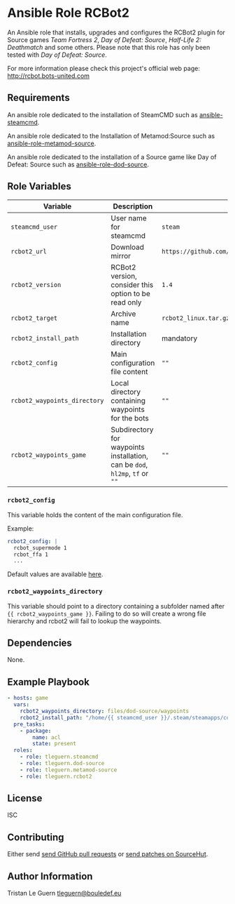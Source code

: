 # Ansible Role RCBot2

An Ansible role that installs, upgrades and configures the RCBot2 plugin for Source games _Team Fortress 2_, _Day of Defeat: Source_, _Half-Life 2: Deathmatch_ and some others.
Please note that this role has only been tested with _Day of Defeat: Source_.

For more information please check this project's official web page: <http://rcbot.bots-united.com>

## Requirements

An ansible role dedicated to the installation of SteamCMD such as [ansible-steamcmd](https://github.com/tleguern/ansible-steamcmd).

An ansible role dedicated to the Installation of Metamod:Source such as [ansible-role-metamod-source](https://github.com/tleguern/ansible-role-metamod-source).

An ansible role dedicated to the installation of a Source game like Day of Defeat: Source such as [ansible-role-dod-source](https://github.com/tleguern/ansible-role-dod-source).

## Role Variables

| Variable | Description | Default |
|----------|-------------|---------|
| `steamcmd_user` | User name for steamcmd | `steam` |
| `rcbot2_url` | Download mirror | `https://github.com/APGRoboCop/rcbot2/releases/download/` |
| `rcbot2_version` | RCBot2 version, consider this option to be read only | `1.4` |
| `rcbot2_target` | Archive name | `rcbot2_linux.tar.gz` |
| `rcbot2_install_path` | Installation directory | mandatory |
| `rcbot2_config` | Main configuration file content | `""` |
| `rcbot2_waypoints_directory` | Local directory containing waypoints for the bots | `""` |
| `rcbot2_waypoints_game` | Subdirectory for waypoints installation, can be `dod`, `hl2mp`, `tf` or `""` | `""` |

### `rcbot2_config`

This variable holds the content of the main configuration file.

Example:

```yaml
rcbot2_config: |
  rcbot_supermode 1
  rcbot_ffa 1
  ...
```

Default values are available [here](https://github.com/APGRoboCop/rcbot2/blob/master/package/config/config.ini).

### `rcbot2_waypoints_directory`

This variable should point to a directory containing a subfolder named after `{{ rcbot2_waypoints_game }}`.
Failing to do so will create a wrong file hierarchy and rcbot2 will fail to lookup the waypoints.

## Dependencies

None.

## Example Playbook

```yaml
- hosts: game
  vars:
    rcbot2_waypoints_directory: files/dod-source/waypoints
    rcbot2_install_path: "/home/{{ steamcmd_user }}/.steam/steamapps/common/Day of Defeat Source Dedicated Server/dod"
  pre_tasks:
    - package:
        name: acl
        state: present
  roles:
    - role: tleguern.steamcmd
    - role: tleguern.dod-source
    - role: tleguern.metamod-source
    - role: tleguern.rcbot2
```

## License

ISC

## Contributing

Either send [send GitHub pull requests](https://github.com/tleguern/ansible-role-dod-source-rcbot2) or [send patches on SourceHut](https://lists.sr.ht/~tleguern/misc).

## Author Information

Tristan Le Guern <tleguern@bouledef.eu>
